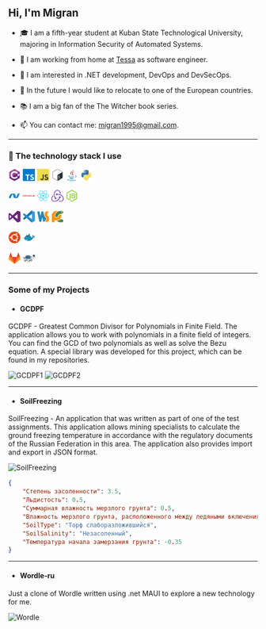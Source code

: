 ## Hi, I'm Migran
- :mortar_board: I am a fifth-year student at Kuban State Technological University, majoring in Information Security of Automated Systems.

- :house_with_garden: I am working from home at [Tessa](https://mytessa.ru "Tessa") as software engineer.

- :telescope: I am interested in .NET development, DevOps and DevSecOps.

- :star2: In the future I would like to relocate to one of the European countries.

- :books: I am a big fan of the The Witcher book series.

- :mailbox: You can contact me: migran1995@gmail.com.

------------

### :toolbox: The technology stack I use
<p align="left"><img src="https://raw.githubusercontent.com/devicons/devicon/1119b9f84c0290e0f0b38982099a2bd027a48bf1/icons/csharp/csharp-original.svg" alt="CSharp" width="25" height="25" />  <img src="https://raw.githubusercontent.com/devicons/devicon/1119b9f84c0290e0f0b38982099a2bd027a48bf1/icons/typescript/typescript-original.svg" alt="TypeScript" width="25" height="25" />  <img src="https://raw.githubusercontent.com/devicons/devicon/1119b9f84c0290e0f0b38982099a2bd027a48bf1/icons/javascript/javascript-original.svg" alt="JavaScript" width="25" height="25" />  <img src="https://raw.githubusercontent.com/devicons/devicon/1119b9f84c0290e0f0b38982099a2bd027a48bf1/icons/bash/bash-original.svg" alt="Bash" width="25" height="25" />  <img src="https://raw.githubusercontent.com/devicons/devicon/1119b9f84c0290e0f0b38982099a2bd027a48bf1/icons/java/java-original.svg" alt="Java" width="25" height="25" />  <img src="https://raw.githubusercontent.com/devicons/devicon/1119b9f84c0290e0f0b38982099a2bd027a48bf1/icons/python/python-original.svg" alt="Python" width="25" height="25" /></p>

<p align="left"><img src="https://raw.githubusercontent.com/devicons/devicon/1119b9f84c0290e0f0b38982099a2bd027a48bf1/icons/dot-net/dot-net-original.svg" alt="DotNet" width="25" height="25" />  <img src="https://raw.githubusercontent.com/devicons/devicon/1119b9f84c0290e0f0b38982099a2bd027a48bf1/icons/oracle/oracle-original.svg" alt="Oracle" width="25" height="25" />  <img src="https://raw.githubusercontent.com/devicons/devicon/1119b9f84c0290e0f0b38982099a2bd027a48bf1/icons/react/react-original.svg" alt="React" width="25" height="25" />  <img src="https://raw.githubusercontent.com/devicons/devicon/1119b9f84c0290e0f0b38982099a2bd027a48bf1/icons/redux/redux-original.svg" alt="Redux" width="25" height="25" />  <img src="https://raw.githubusercontent.com/devicons/devicon/1119b9f84c0290e0f0b38982099a2bd027a48bf1/icons/nodejs/nodejs-original.svg" alt="NodeJs" width="25" height="25" /></p>

<p align="left"><img src="https://raw.githubusercontent.com/devicons/devicon/1119b9f84c0290e0f0b38982099a2bd027a48bf1/icons/visualstudio/visualstudio-plain.svg" alt="VS" width="25" height="25" />  <img src="https://raw.githubusercontent.com/devicons/devicon/1119b9f84c0290e0f0b38982099a2bd027a48bf1/icons/vscode/vscode-original.svg" alt="VS-code" width="25" height="25" />  <img src="https://raw.githubusercontent.com/devicons/devicon/1119b9f84c0290e0f0b38982099a2bd027a48bf1/icons/webstorm/webstorm-original.svg" alt="WebStorm" width="25" height="25" />  <img src="https://raw.githubusercontent.com/devicons/devicon/1119b9f84c0290e0f0b38982099a2bd027a48bf1/icons/pycharm/pycharm-original.svg" alt="PyCharm" width="25" height="25" /></p>

<p align="left"><img src="https://raw.githubusercontent.com/devicons/devicon/1119b9f84c0290e0f0b38982099a2bd027a48bf1/icons/ubuntu/ubuntu-plain.svg" alt="Ubuntu" width="25" height="25" />  <img src="https://raw.githubusercontent.com/devicons/devicon/1119b9f84c0290e0f0b38982099a2bd027a48bf1/icons/docker/docker-original.svg" alt="Docker" width="25" height="25" /></p>

<p align="left"><img src="https://raw.githubusercontent.com/devicons/devicon/1119b9f84c0290e0f0b38982099a2bd027a48bf1/icons/gitlab/gitlab-original.svg" alt="GitLab" width="25" height="25" />  <img src="https://raw.githubusercontent.com/devicons/devicon/1119b9f84c0290e0f0b38982099a2bd027a48bf1/icons/tortoisegit/tortoisegit-original.svg" alt="TortoiseGit" width="25" height="25" /></p>

------------

### Some of my Projects

- #### GCDPF
GCDPF - Greatest Common Divisor for Polynomials in Finite Field.
The application allows you to work with polynomials in a finite field of integers. You can find the GCD of two polynomials as well as solve the Bezu equation. A special library was developed for this project, which can be found in my repositories.

<p align="left"><img src="https://user-images.githubusercontent.com/50749554/167889666-20f86de4-5248-487d-a7f1-9e3792f4186e.png" alt="GCDPF1" width="500" height="auto" />    <img src="https://user-images.githubusercontent.com/50749554/167889681-f3cfb15f-1f46-4d28-a9ce-225d4a6f4a23.PNG" alt="GCDPF2" width="500" height="auto" /></p>

------------
- #### SoilFreezing
SoilFreezing - An application that was written as part of one of the test assignments.  This application allows mining specialists to calculate the ground freezing temperature in accordance with the regulatory documents of the Russian Federation in this area. The application also provides import and export in JSON format.

<p align="left"><img src="https://user-images.githubusercontent.com/50749554/167893015-2c54a82f-68dd-4deb-ad1b-8656f73d12ca.PNG" alt="SoilFreezing" width="500" height="auto" /></p>

```json
{
    "Степень засоленности": 3.5,
    "Льдистость": 0.5,
    "Суммарная влажность мерзлого грунта": 0.5,
    "Влажность мерзлого грунта, расположенного между ледяными включениями": 0.1,
    "SoilType": "Торф слаборазложившийся",
    "SoilSalinity": "Незасоленный",
    "Температура начала замерзания грунта": -0.35
}
```

------------
- #### Wordle-ru
Just a clone of Wordle written using .net MAUI to explore a new technology for me.

<p align="left"><img src="https://user-images.githubusercontent.com/50749554/167894921-6fd573ab-5825-4f74-9690-fef5575d38ca.PNG" alt="Wordle" width="300" height="auto" /></p>

